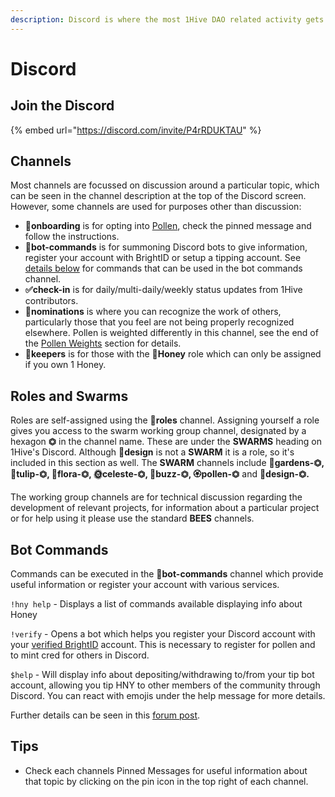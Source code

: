 ```yaml
---
description: Discord is where the most 1Hive DAO related activity gets buzzing.
---
```


# Discord

## Join the Discord

{% embed url="https://discord.com/invite/P4rRDUKTAU" %}

## Channels

Most channels are focussed on discussion around a particular topic, which can be seen in the channel description at the top of the Discord screen. However, some channels are used for purposes other than discussion:

* **🐛onboarding** is for opting into [Pollen](../acquiring-honey/earn-pollen.md), check the pinned message and follow the instructions.
* **🤖bot-commands** is for summoning Discord bots to give information, register your account with BrightID or setup a tipping account. See [details below](discord.md#bot-commands) for commands that can be used in the bot commands channel.
* **✅check-in** is for daily/multi-daily/weekly status updates from 1Hive contributors.
* **🍄nominations** is where you can recognize the work of others, particularly those that you feel are not being properly recognized elsewhere. Pollen is weighted differently in this channel, see the end of the [Pollen Weights](../acquiring-honey/earn-pollen.md#pollen-weights) section for details.
* 🍯**keepers** is for those with the 🍯**Honey** role which can only be assigned if you own 1 Honey.

## Roles and Swarms

Roles are self-assigned using the 🧚**roles** channel. Assigning yourself a role gives you access to the swarm working group channel, designated by a hexagon **⏣** in the channel name. These are under the **SWARMS** heading on 1Hive's Discord. Although 🌈**design** is not a **SWARM** it is a role, so it's included in this section as well. The **SWARM** channels include 🌻**gardens-⏣, 🌷tulip-⏣, 🌺flora-⏣, 🌞celeste-⏣, 🐝buzz-⏣, 🏵pollen-⏣** and 🌈**design-⏣.**

The working group channels are for technical discussion regarding the development of relevant projects, for information about a particular project or for help using it please use the standard **BEES** channels.

## **Bot Commands**

Commands can be executed in the **🤖bot-commands** channel which provide useful information or register your account with various services.

`!hny help` - Displays a list of commands available displaying info about Honey

`!verify` - Opens a bot which helps you register your Discord account with your [verified BrightID](../../guides/brightid.md) account. This is necessary to register for pollen and to mint cred for others in Discord.

`$help` -  Will display info about depositing/withdrawing to/from your tip bot account, allowing you tip HNY to other members of the community through Discord. You can react with emojis under the help message for more details.

Further details can be seen in this [forum post](https://forum.1hive.org/t/discord-bot-commands/1298/2).

## **Tips**

* Check each channels Pinned Messages for useful information about that topic by clicking on the pin icon in the top right of each channel.

